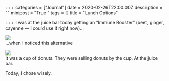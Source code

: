 +++
categories = ["Journal"]
date = 2020-02-26T22:00:00Z
description = ""
minipost = "True "
tags = []
title = "Lunch Options"

+++
I was at the juice bar today getting an “Immune Booster” (beet, ginger, cayenne — I could use it right now)…

![](https://res.cloudinary.com/tobyblog/image/upload/a_0/v1582758180/img/84F50F39-A03C-4F08-A6A1-A813DB8CE802_nknmjy.jpg)  
…when I noticed this alternative 

![](https://res.cloudinary.com/tobyblog/image/upload/v1582758261/img/F9D3DF73-EEDE-4E8B-9E47-5C995AED0BCE_g2gqpq.jpg)  
It was a cup of donuts. They were selling donuts by the cup. At the juice bar. 

Today, I chose wisely. 